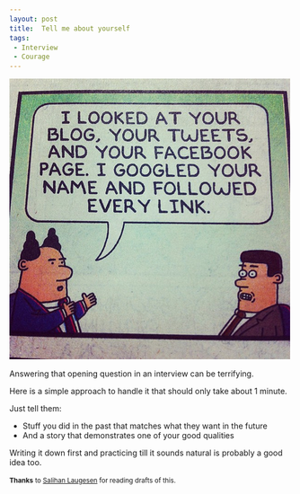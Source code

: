 ```yaml
---
layout: post
title:  Tell me about yourself
tags:
 - Interview
 - Courage
---
```


![Dilbert- job interview](/images/dilbert-job-interview.jpg "Dilbert - bob interview")

Answering that opening question in an interview can be terrifying. 

Here is a simple approach to handle it that should only take about 1 minute.

Just tell them:

- Stuff you did in the past that matches what they want in the future
- And a story that demonstrates one of your good qualities

Writing it down first and practicing till it sounds natural is probably a good idea too.

<small>**Thanks** to [Salihan Laugesen](https://ecoyarns.com.au) for reading drafts of this.</small>

